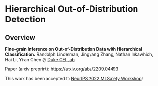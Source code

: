# Hierarchical Out-of-Distribution Detection

## Overview

__Fine-grain Inference on Out-of-Distribution Data with Hierarchical Classification.__
Randolph Linderman, Jingyang Zhang, Nathan Inkawhich, Hai Li, Yiran Chen @ [Duke CEI Lab](https://cei.pratt.duke.edu/)


Paper (arxiv preprint): https://arxiv.org/abs/2209.04493

This work has been accepted to [NeurIPS 2022 MLSafety Workshop](https://neurips2022.mlsafety.org/)!
